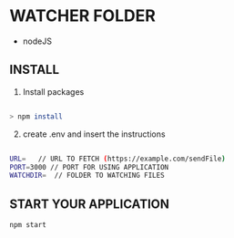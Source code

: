 # WATCHER FOLDER

- nodeJS

## INSTALL

1. Install packages
```bash

> npm install

```

2. create .env and insert the instructions
```bash

URL=   // URL TO FETCH (https://example.com/sendFile)
PORT=3000 // PORT FOR USING APPLICATION
WATCHDIR=  // FOLDER TO WATCHING FILES

```

## START YOUR APPLICATION

```bash
npm start
```